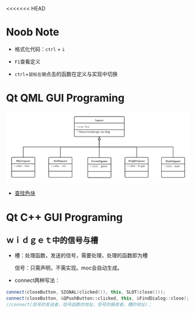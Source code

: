 <<<<<<< HEAD
# Noob Note

* 格式化代码：`ctrl` + `i`

* `F1`查看定义

* `ctrl`+`鼠标左键`点击的函数在定义与实现中切换

  


# Qt QML GUI Programing

![qml-anchors](Learn-Qml/asset/anchors.png)



* [查找色块](https://www.w3.org/TR/css-color-3/#svg-color)




# Qt C++ GUI Programing

 ## ｗｉｄｇｅｔ中的信号与槽

* 槽：处理函数，发送的信号，需要处理，处理的函数即为槽

  信号：只需声明，不需实现。moc会自动生成。

* connect两种写法：

```c++
connect(closeButton, SIGNAL(clicked()), this, SLOT(close()));
connect(closeButton, &QPushButton::clicked, this, &FindDialog::close);
//connect(信号的发送者，信号函数的地址，信号的接收者，槽的地址)；
```

